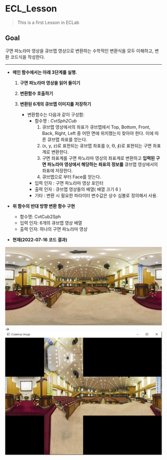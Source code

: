 # ECL_Lesson
> This is a first Lesson in ECLab   
## __Goal__   
구면 파노라마 영상을 큐브맵 영상으로 변환하는 수학적인 변환식을 모두 이해하고, 변환 코드식을 작성한다.   
___  


- __메인 함수에서는 아래 3단계를 실행.__  

    1. __구면 파노라마 영상을 읽어 들이기__

    2. __변환함수 호출하기__     

    3. __변환된 6개의 큐브맵 이미지를 저장하기__   
        - 변환함수는 다음과 같이 구성함:   
            - 함수명 : _CvtSph2Cub_    
                1. 큐브맵 영상에서의 좌표가 큐브맵에서 Top, Bottom, Front, Back, Right, Left 중 어떤 면에 위치했는지 찾아야 한다. 이에 따른 큐브맵 좌표를 얻는다.   
                2. (x, y, z)로 표현되는 큐브맵 좌표를 (r, Θ, ∮)로 표현되는 구면 좌표계로 변환한다.   
                3. 구면 좌표계를 구면 파노라마 영상의 좌표계로 변환하고 __입력된 구면 파노라마 영상에서 해당하는 좌표의 정보를__ 큐브맵 영상에서의 좌표에 저장한다.   
                4. 큐브맵으로 부터 Face를 얻는다.   
            - 입력 인자 : 구면 파노라마 영상 포인터   
            - 출력 인자 : 큐브맵 영상들의 배열( 배열 크기 6 )   
            - 기타 : 변환 시 필요한 파라미터 변수값은 상수 심볼로 정의해서 사용.   


- __위 함수의 반대 방향 변환 함수 구현__   
    - 함수명: CvtCub2Sph   
    - 입력 인자: 6개의 큐브맵 영상 배열   
    - 출력 인자: 하나의 구면 파노라마 영상   

- __현재(2022-07-16 코드 결과)__   

![Spherical Image](./Panorama.png)   ->
 ![Cubemap Image](./Cubemap.png)   